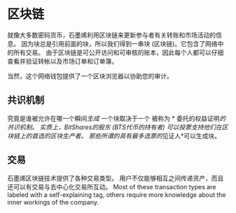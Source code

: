 # 区块链

就像大多数密码货币，石墨烯利用区块链来更新参与者有关转账和市场活动的信息。 因为块总是引用前面的块，所以我们得到一串块 (区块链)。它包含了网络中的所有交易。 由于区块链是可公开访问和可审核的账本，因此每个人都可以仔细查看并验证转帐以及市场订单和订单簿。

当然，这个网络钱包提供了一个区块浏览器以协助您的审计。

## 共识机制

究竟是谁被允许在哪一个瞬间*生成* 一个块取决于一个 被称为 * 委托的权益证明*的共识机制。 实质上，BitShares的股东 (BTS代币的持有者) 可以投票支持他们在区块链上的首选的区块生产者。 那些所谓的具有最多选票的*见证人*可以生成块。

## 交易

石墨烯区块链技术提供了各种交易类型。 用户不仅能够相互之间传递资产，而且还可以有交易与去中心化交易所互动。 Most of these transaction types are labeled with a self-explaining tag, others require more knowledge about the inner workings of the company.
